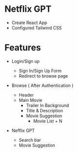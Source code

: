 # Netflix GPT

- Create React App
- Configured Tailwind CSS 

# Features 
- Login/Sign up 
    - Sign In/Sign Up Form
    - Redirect to browse page 
- Browse ( After Authentication )
    - Header
    - Main Movie
        - Trailer In Background
        - Title & Description
        - Movie Suggestion
            - Movie List + N  

- Nefflix GPT 
    - Search bar
    - Movie Suggestion 

